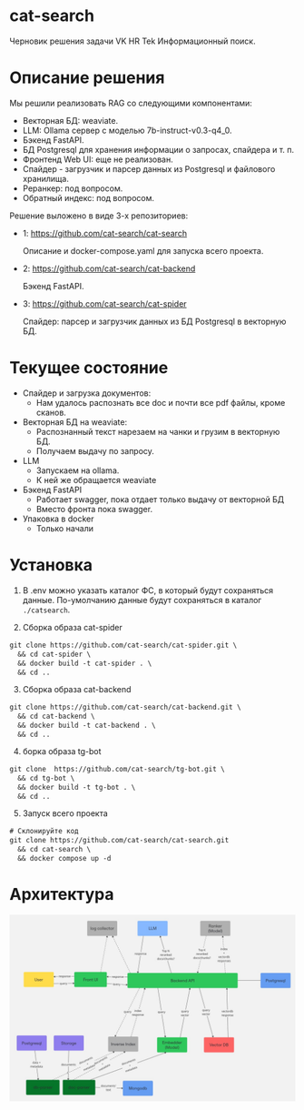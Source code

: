 # cat-search

Черновик решения задачи VK HR Tek Информационный поиск.

# Описание решения

Мы решили реализовать RAG со следующими компонентами:
- Векторная БД: weaviate.
- LLM: Ollama сервер с моделью 7b-instruct-v0.3-q4_0.
- Бэкенд FastAPI.
- БД Postgresql для хранения информации о запросах, спайдера и т. п.
- Фронтенд Web UI: еще не реализован.
- Спайдер - загрузчик и парсер данных из Postgresql и файлового хранилища.
- Реранкер: под вопросом.
- Обратный индекс: под вопросом.

Решение выложено в виде 3-х репозиториев:
- 1: https://github.com/cat-search/cat-search

    Описание и docker-compose.yaml для запуска всего проекта.

- 2: https://github.com/cat-search/cat-backend

    Бэкенд FastAPI.

- 3: https://github.com/cat-search/cat-spider

    Спайдер: парсер и загрузчик данных из БД Postgresql в векторную БД.     

# Текущее состояние

- Спайдер и загрузка документов: 
  - Нам удалось распознать все doc и почти все pdf файлы, кроме сканов.
- Векторная БД на weaviate:
  - Распознанный текст нарезаем на чанки и грузим в векторную БД.
  - Получаем выдачу по запросу.
- LLM
  - Запускаем на ollama.
  - К ней же обращается weaviate
- Бэкенд FastAPI
  - Работает swagger, пока отдает только выдачу от векторной БД
  - Вместо фронта пока swagger. 
- Упаковка в docker
  - Только начали

# Установка

1. В .env можно указать каталог ФС, в который будут сохраняться данные.
По-умолчанию данные будут сохраняться в каталог `./catsearch`.

2. Сборка образа cat-spider

```shell
git clone https://github.com/cat-search/cat-spider.git \
  && cd cat-spider \ 
  && docker build -t cat-spider . \
  && cd ..
```

3. Сборка образа cat-backend

```shell
git clone https://github.com/cat-search/cat-backend.git \
  && cd cat-backend \
  && docker build -t cat-backend . \
  && cd ..
```

4. борка образа tg-bot

```shell
git clone  https://github.com/cat-search/tg-bot.git \
  && cd tg-bot \
  && docker build -t tg-bot . \
  && cd ..
```

5. Запуск всего проекта

```shell
# Склонируйте код
git clone https://github.com/cat-search/cat-search.git
  && cd cat-search \
  && docker compose up -d
```

# Архитектура

![Architecture](doc/CatSearch_System_design.jpg)
